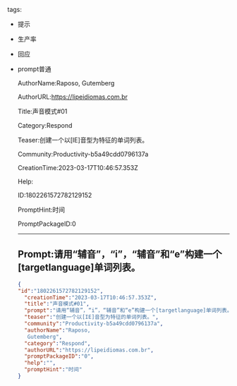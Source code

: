   tags: 
- 提示
- 生产率
- 回应
- prompt普通

  AuthorName:Raposo, Gutemberg

  AuthorURL:https://lipeidiomas.com.br

  Title:声音模式#01

  Category:Respond

  Teaser:创建一个以[IE]音型为特征的单词列表。

  Community:Productivity-b5a49cdd0796137a

  CreationTime:2023-03-17T10:46:57.353Z

  Help:

  ID:1802261572782129152

  PromptHint:时间

  PromptPackageID:0

  ---

  ## Prompt:请用“辅音”，“i”，“辅音”和“e”构建一个[targetlanguage]单词列表。

  ```json
  {
  "id":"1802261572782129152",
    "creationTime":"2023-03-17T10:46:57.353Z",
    "title":"声音模式#01",
    "prompt":"请用“辅音”，“i”，“辅音”和“e”构建一个[targetlanguage]单词列表。",
    "teaser":"创建一个以[IE]音型为特征的单词列表。",
    "community":"Productivity-b5a49cdd0796137a",
    "authorName":"Raposo,
     Gutemberg",
    "category":"Respond",
    "authorURL":"https://lipeidiomas.com.br",
    "promptPackageID":"0",
    "help":"",
    "promptHint":"时间"
  }
  ```
